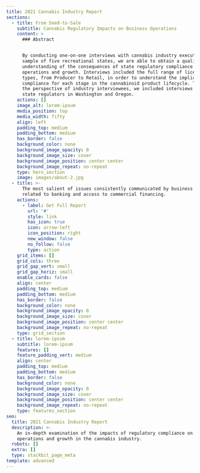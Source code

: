 ```yaml
---
title: 2021 Cannabis Industry Report
sections:
  - title: From Seed-to-Sale
    subtitle: Cannabis Regulatory Impacts on Business Operations
    content: >
      ### Abstract


      By conducting one-on-one interviews with cannabis industry executives in a
      sample of five recreational states, we are able to obtain a qualitative
      understanding of the consequences of state regulatory compliance on
      operations and growth. Interviews included the full range of license
      types, from Producer to Retail, in order to understand the implications of
      compliance for each stage in the cannabinoid product lifecycle. To balance
      the perspective of industry interviewees, we included interviews with
      state regulators in Washington and Oregon.
    actions: []
    image_alt: lorem-ipsum
    media_position: top
    media_width: fifty
    align: left
    padding_top: medium
    padding_bottom: medium
    has_border: false
    background_color: none
    background_image_opacity: 0
    background_image_size: cover
    background_image_position: center center
    background_image_repeat: no-repeat
    type: hero_section
    image: images/about-2.jpg
  - title: >-
      The most salient of issues consistently communicated by business operators
      related to banking and access to commercial financing.
    actions:
      - label: Get Full Report
        url: '#'
        style: link
        has_icon: true
        icon: arrow-left
        icon_position: right
        new_window: false
        no_follow: false
        type: action
    grid_items: []
    grid_cols: three
    grid_gap_vert: small
    grid_gap_horiz: small
    enable_cards: false
    align: center
    padding_top: medium
    padding_bottom: medium
    has_border: false
    background_color: none
    background_image_opacity: 0
    background_image_size: cover
    background_image_position: center center
    background_image_repeat: no-repeat
    type: grid_section
  - title: lorem-ipsum
    subtitle: lorem-ipsum
    features: []
    feature_padding_vert: medium
    align: center
    padding_top: medium
    padding_bottom: medium
    has_border: false
    background_color: none
    background_image_opacity: 0
    background_image_size: cover
    background_image_position: center center
    background_image_repeat: no-repeat
    type: features_section
seo:
  title: 2021 Cannabis Industry Report
  description: >-
    An in-depth examination of the impacts of regulatory compliance on
    operations and growth in the cannabis industry. 
  robots: []
  extra: []
  type: stackbit_page_meta
template: advanced
---
```

